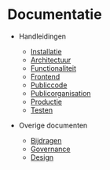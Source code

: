 # Documentatie

- Handleidingen
  - [Installatie](/docs/handleidingen/Installatie.md)
  - [Architectuur](/docs/handleidingen/Architectuur.md)
  - [Functionaliteit](/docs/handleidingen/Features.md)
  - [Frontend](/docs/handleidingen/Frontend.md)
  - [Publiccode](/docs/handleidingen/Publiccode.md)
  - [Publicorganisation](/docs/handleidingen/Publicorganisation.md)
  - [Productie](/docs/handleidingen/Productie.md)
  - [Testen](/docs/handleidingen/Testen.md)


- Overige documenten
  - [Bijdragen](/docs/CONTRIBUTING.md)
  - [Governance](/docs/GOVERNANCE.md)
  - [Design](/docs/DESIGN.md)
